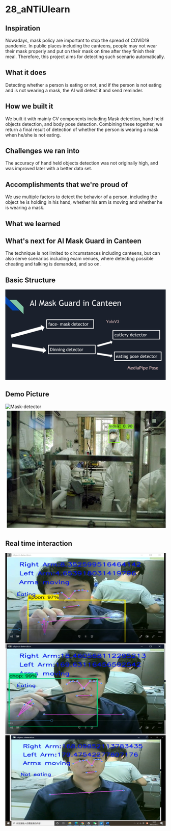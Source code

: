 # 28_aNTiUlearn
## Inspiration
Nowadays, mask policy are important to stop the spread of COVID19 pandemic. In public places including the canteens, people may not wear their mask properly and put on their mask on time after they finish their meal. Therefore, this project aims for detecting such scenario automatically.

## What it does
Detecting whether a person is eating or not, and if the person is not eating and is not wearing a mask, the AI will detect it and send reminder.

## How we built it
We built it with mainly  CV components including Mask detection, hand held objects detection, and body pose detection. Combining these together, we return a final result of detection of whether the person is wearing a mask when he/she is not eating.

## Challenges we ran into
The accuracy of hand held objects detection was not originally high, and was improved later with a better data set.

## Accomplishments that we're proud of
We use multiple factors to detect the behavior of a person, including the object he is holding in his hand, whether his arm is moving and whether he is wearing a mask.

## What we learned
## What's next for AI Mask Guard in Canteen
The technique is not limited to circumstances including canteens, but can also serve scenarios including exam venues, where detecting possible cheating and talking is demanded, and so on.
## Basic Structure
![Project structure](img_readme/img-6.jpg)
## Demo Picture
![Mask-detector](img_readme/img-2.jpg)
![Cutlery-detector](img_readme/img-2.png)
## Real time interaction
![Real time interaction](img_readme/img-3.jpg)
![Real time interaction](img_readme/img-4.jpg)
![Real time interaction](img_readme/img-5.jpg)

